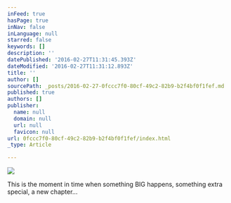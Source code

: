 ```yaml
---
inFeed: true
hasPage: true
inNav: false
inLanguage: null
starred: false
keywords: []
description: ''
datePublished: '2016-02-27T11:31:45.393Z'
dateModified: '2016-02-27T11:31:12.893Z'
title: ''
author: []
sourcePath: _posts/2016-02-27-0fccc7f0-80cf-49c2-82b9-b2f4bf0f1fef.md
published: true
authors: []
publisher:
  name: null
  domain: null
  url: null
  favicon: null
url: 0fccc7f0-80cf-49c2-82b9-b2f4bf0f1fef/index.html
_type: Article

---
```

![](https://the-grid-user-content.s3-us-west-2.amazonaws.com/c44597da-b7bf-45ea-b981-f3d11ca62560.jpg)

This is the moment in time when something BIG happens, something extra special, a new chapter...